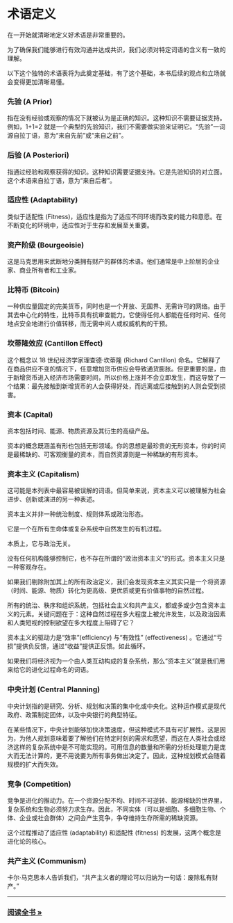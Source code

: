 # 术语定义

在一开始就清晰地定义好术语是非常重要的。

为了确保我们能够进行有效沟通并达成共识，我们必须对特定词语的含义有一致的理解。

以下这个独特的术语表将为此奠定基础，有了这个基础，本书后续的观点和立场就会变得更加清晰易懂。

### 先验 (A Prior)

指在没有经验或观察的情况下就被认为是正确的知识。这种知识不需要证据支持。例如，1+1=2 就是一个典型的先验知识，我们不需要做实验来证明它。“先验”一词源自拉丁语，意为“来自先前”或“来自之前”。

### 后验 (A Posteriori)

指通过经验和观察获得的知识。这种知识需要证据支持。它是先验知识的对立面。这个术语来自拉丁语，意为“来自后者”。

### 适应性 (Adaptability)

类似于适配性 (Fitness)，适应性是指为了适应不同环境而改变的能力和意愿。在不断变化的环境中，适应性对于生存和发展至关重要。

### 资产阶级 (Bourgeoisie)

这是马克思用来武断地分类拥有财产的群体的术语。他们通常是中上阶层的企业家、商业所有者和工业家。

### 比特币 (Bitcoin)

一种供应量固定的完美货币，同时也是一个开放、无国界、无需许可的网络。由于其去中心化的特性，比特币具有抗审查能力。它使得任何人都能在任何时间、任何地点安全地进行价值转移，而无需中间人或权威机构的干预。

### 坎蒂隆效应 (Cantillon Effect)

这个概念以 18 世纪经济学家理查德·坎蒂隆 (Richard Cantillon) 命名。它解释了在商品供应不变的情况下，任意增加货币供应会导致通货膨胀。但更重要的是，由于新增货币进入经济市场需要时间，所以价格上涨并不会立即发生，而这导致了一个结果：最先接触到新增货币的人会获得好处，而远离或后接触到的人则会受到损害。

### 资本 (Capital)

资本包括时间、能源、物质资源及其衍生的高级产品。

资本的概念既涵盖有形也包括无形领域。你的思想是最珍贵的无形资本，你的时间是最稀缺的、可客观衡量的资本，而自然资源则是一种稀缺的有形资本。

### 资本主义 (Capitalism)

这可能是本列表中最容易被误解的词语。但简单来说，资本主义可以被理解为社会进步、创新或演进的另一种表述。

资本主义并非一种统治制度、规则体系或政治形态。

它是一个在所有生命体或复杂系统中自然发生的有机过程。

本质上，它与政治无关。

没有任何机构能够控制它，也不存在所谓的“政治资本主义”的形式。资本主义只是一种客观存在。

如果我们剔除附加其上的所有政治定义，我们会发现资本主义其实只是一个将资源（时间、能源、物质）转化为更高级、更优质或更有价值事物的自然过程。

所有的统治、秩序和组织系统，包括社会主义和共产主义，都或多或少包含资本主义的元素。关键问题在于：这种自然过程在多大程度上被允许发生，以及政治因素和人类短视的控制欲望在多大程度上阻碍了它？

资本主义的驱动力是“效率”(efficiency) 与“有效性” (effectiveness) 。它通过“亏损”提供负反馈，通过“收益”提供正反馈。如此循环。

如果我们将经济视为一个由人类互动构成的复杂系统，那么“资本主义”就是我们用来给它的进化过程命名的词语。

### 中央计划 (Central Planning)

中央计划指的是研究、分析、规划和决策的集中化或中央化。这种运作模式是现代政府、政策制定团体，以及中央银行的典型特征。

在某些情况下，中央计划能够加快决策速度，但这种模式不具有可扩展性。这是因为，为他人规划意味着要了解他们在特定时刻的需求和愿望，而这在人类社会或经济这样的复杂系统中是不可能实现的。可用信息的数量和所需的分析处理能力是庞大而无法计算的，更不用说要为所有事务做出决定了。因此，这种规划模式会随着规模的扩大而失效。

### 竞争 (Competition)

竞争是进化的推动力。在一个资源分配不均、时间不可逆转、能源稀缺的世界里，复杂系统和生物必须努力求生存。因此，不同实体（可以是细胞、多细胞生物、个体、企业或社会群体）之间会产生竞争，争夺维持生存所需的稀缺资源。

这个过程推动了适应性 (adaptability) 和适配性 (fitness) 的发展，这两个概念是进化论的核心。

### 共产主义 (Communism)

卡尔·马克思本人告诉我们，“共产主义者的理论可以归纳为一句话：废除私有财产。”

---

### <a href="https://randpress.com" target="_blank">阅读全书 &raquo;</a>